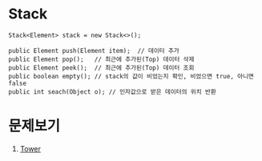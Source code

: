 # Stack

```
Stack<Element> stack = new Stack<>();

public Element push(Element item);	// 데이터 추가
public Element pop();	// 최근에 추가된(Top) 데이터 삭제
public Element peek();	// 최근에 추가된(Top) 데이터 조회
public boolean empty();	// stack의 값이 비었는지 확인, 비었으면 true, 아니면 false
public int seach(Object o);	// 인자값으로 받은 데이터의 위치 반환

```

# 문제보기
1. [Tower](https://programmers.co.kr/learn/courses/30/lessons/42588)